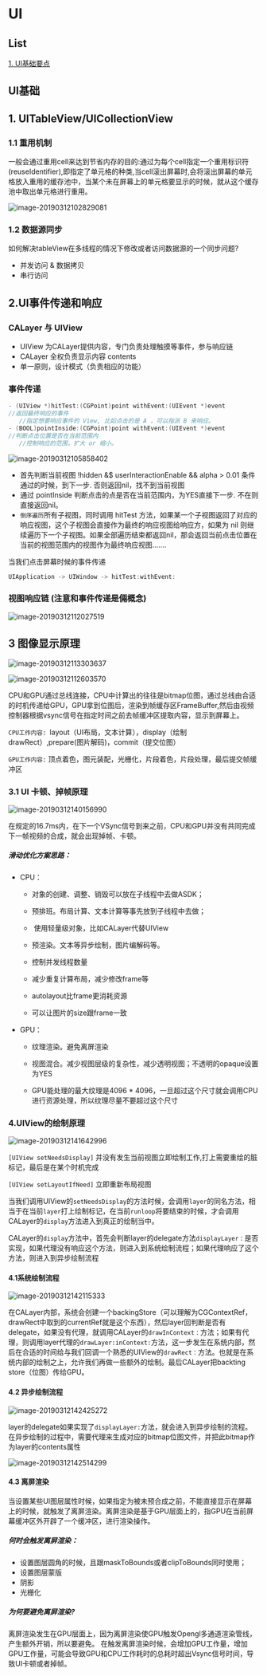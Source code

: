 # UI

## List

<a href="#UI Foundation">1. UI基础要点</a>

## UI基础
<a id="UI Foundation">

## 1. UITableView/UICollectionView

### 1.1 重用机制

一般会通过重用cell来达到节省内存的目的:通过为每个cell指定一个重用标识符(reuseIdentifier),即指定了单元格的种类,当cell滚出屏幕时,会将滚出屏幕的单元格放入重用的缓存池中，当某个未在屏幕上的单元格要显示的时候，就从这个缓存池中取出单元格进行重用。



![image-20190312102829081](./assets/image-20190312102829081.png)

### 1.2  数据源同步

如何解决tableView在多线程的情况下修改或者访问数据源的一个同步问题?

- 并发访问 & 数据拷贝
- 串行访问



## 2.UI事件传递和响应

### CALayer 与 UIView

- UIView 为CALayer提供内容，专门负责处理触摸等事件，参与响应链
- CALayer 全权负责显示内容 contents
- 单一原则，设计模式（负责相应的功能）

### 事件传递

 ```objective-c
- (UIView *)hitTest:(CGPoint)point withEvent:(UIEvent *)event
//返回最终响应的事件
    //指定想要响应事件的 View, 比如点击的是 A ，可以指派 B 来响应。
- (BOOL)pointInside:(CGPoint)point withEvent:(UIEvent *)event
//判断点击位置是否在当前范围内
    //控制响应的范围，扩大 or 缩小。
 ```



![image-20190312105858402](./assets/image-20190312105858402.png)

- 首先判断当前视图 !hidden &$ userInteractionEnable && alpha > 0.01 条件通过的时候，到下一步.   否则返回nil，找不到当前视图
- 通过 pointInside 判断点击的点是否在当前范围内，为YES直接下一步.  不在则直接返回nil。
- `倒序遍历`所有子视图，同时调用 hitTest 方法，如果某一个子视图返回了对应的响应视图，这个子视图会直接作为最终的响应视图给响应方，如果为 nil 则继续遍历下一个子视图。如果全部遍历结束都返回nil，那会返回当前点击位置在当前的视图范围内的视图作为最终响应视图.......

当我们点击屏幕时候的事件传递

```objective-c
UIApplication -> UIWindow -> hitTest:withEvent:
```



### 视图响应链 (注意和事件传递是倆概念)

![image-20190312112027519](./assets/image-20190312112027519.png)



## 3 图像显示原理

![image-20190312113303637](./assets/image-20190312113303637.png)

![image-20190312112603570](./assets/image-20190312112603570.png)

CPU和GPU通过总线连接，CPU中计算出的往往是bitmap位图，通过总线由合适的时机传递给GPU，GPU拿到位图后，渲染到帧缓存区FrameBuffer,然后由视频控制器根据vsync信号在指定时间之前去帧缓冲区提取内容，显示到屏幕上。



`CPU工作内容: `layout（UI布局，文本计算），display（绘制 drawRect）,prepare(图片解码)，commit（提交位图）

`GPU工作内容:` 顶点着色，图元装配，光栅化，片段着色，片段处理，最后提交帧缓冲区

### 3.1  UI 卡顿、掉帧原理



![image-20190312140156990](./assets/image-20190312140156990.png)

在规定的16.7ms内，在下一个VSync信号到来之前，CPU和GPU并没有共同完成下一帧视频的合成，就会出现掉帧、卡顿。

##### 滑动优化方案思路：

- CPU：

    *   对象的创建、调整、销毁可以放在子线程中去做ASDK；

    * 	预排班。布局计算、文本计算等事先放到子线程中去做；

    * ​ 使用轻量级对象，比如CALayer代替UIView

    *  预渲染。文本等异步绘制，图片编解码等。

    *   控制并发线程数量

    *  减少重复计算布局，减少修改frame等

    *   autolayout比frame更消耗资源

    *  可以让图片的size跟frame一致

- GPU：
    *   纹理渲染。避免离屏渲染
    
    *   视图混合。减少视图层级的复杂性，减少透明视图；不透明的opaque设置为YES
   
    *   GPU能处理的最大纹理是4096 * 4096，一旦超过这个尺寸就会调用CPU进行资源处理，所以纹理尽量不要超过这个尺寸



### 4.UIView的绘制原理

![image-20190312141642996](./assets/image-20190312141642996.png)

`[UIView setNeedsDisplay]` 并没有发生当前视图立即绘制工作,打上需要重绘的脏标记，最后是在某个时机完成

`[UIView setLayoutIfNeed]` 立即重新布局视图

当我们调用UIView的`setNeedsDisplay`的方法时候，会调用`layer`的同名方法，相当于在当前`layer`打上绘制标记，在当前`runloop`将要结束的时候，才会调用CALayer的`display`方法进入到真正的绘制当中。

CALayer的`display`方法中，首先会判断layer的delegate方法`displayLayer：`是否实现，如果代理没有响应这个方法，则进入到系统绘制流程；如果代理响应了这个方法，则进入到异步绘制流程 

#### 4.1系统绘制流程

![image-20190312142115333](./assets/image-20190312142115333.png)



在CALayer内部，系统会创建一个backingStore（可以理解为CGContextRef，drawRect中取到的currentRef就是这个东西），然后layer回判断是否有delegate，如果没有代理，就调用CALayer的`drawInContext：`方法；如果有代理，则调用layer代理的`drawLayer:inContext:`方法，这一步发生在系统内部，然后在合适的时间给与我们回调一个熟悉的UIView的`drawRect：`方法。也就是在系统内部的绘制之上，允许我们再做一些额外的绘制。最后CALayer把backting store（位图）传给GPU。



#### 4.2 异步绘制流程

![image-20190312142425272](./assets/image-20190312142425272.png)

layer的delegate如果实现了`displayLayer:`方法，就会进入到异步绘制的流程。在异步绘制的过程中，需要代理来生成对应的bitmap位图文件，并把此bitmap作为layer的contents属性

![image-20190312142514299](./assets/image-20190312142514299.png)



#### 4.3 离屏渲染

当设置某些UI图层属性时候，如果指定为被未预合成之前，不能直接显示在屏幕上的时候，就触发了离屏渲染。离屏渲染是基于GPU层面上的，指GPU在当前屏幕缓冲区外开辟了一个缓冲区，进行渲染操作。

##### 何时会触发离屏渲染：

- 设置图层圆角的时候，且跟maskToBounds或者clipToBounds同时使用；
- 设置图层蒙版
- 阴影
- 光栅化

##### 为何要避免离屏渲染?

离屏渲染发生在GPU层面上，因为离屏渲染使GPU触发Opengl多通道渲染管线，产生额外开销，所以要避免。 在触发离屏渲染时候，会增加GPU工作量，增加GPU工作量，可能会导致GPU和CPU工作耗时的总耗时超出Vsync信号时间，导致UI卡顿或者掉帧。